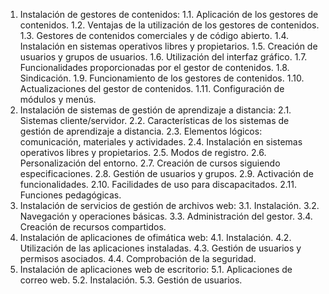 1. Instalación de gestores de contenidos:
1.1. Aplicación de los gestores de contenidos.
1.2. Ventajas de la utilización de los gestores de contenidos.
1.3. Gestores de contenidos comerciales y de código abierto.
1.4. Instalación en sistemas operativos libres y propietarios.
1.5. Creación de usuarios y grupos de usuarios.
1.6. Utilización del interfaz gráfico.
1.7. Funcionalidades proporcionadas por el gestor de contenidos.
1.8. Sindicación.
1.9. Funcionamiento de los gestores de contenidos.
1.10. Actualizaciones del gestor de contenidos.
1.11. Configuración de módulos y menús.
2. Instalación de sistemas de gestión de aprendizaje a distancia:
2.1. Sistemas cliente/servidor.
2.2. Características de los sistemas de gestión de aprendizaje a distancia.
2.3. Elementos lógicos: comunicación, materiales y actividades.
2.4. Instalación en sistemas operativos libres y propietarios.
2.5. Modos de registro.
2.6. Personalización del entorno.
2.7. Creación de cursos siguiendo especificaciones.
2.8. Gestión de usuarios y grupos.
2.9. Activación de funcionalidades.
2.10. Facilidades de uso para discapacitados.
2.11. Funciones pedagógicas.
3. Instalación de servicios de gestión de archivos web:
3.1. Instalación.
3.2. Navegación y operaciones básicas.
3.3. Administración del gestor.
3.4. Creación de recursos compartidos.
4. Instalación de aplicaciones de ofimática web:
4.1. Instalación.
4.2. Utilización de las aplicaciones instaladas.
4.3. Gestión de usuarios y permisos asociados.
4.4. Comprobación de la seguridad.
5. Instalación de aplicaciones web de escritorio:
5.1. Aplicaciones de correo web.
5.2. Instalación.
5.3. Gestión de usuarios.

